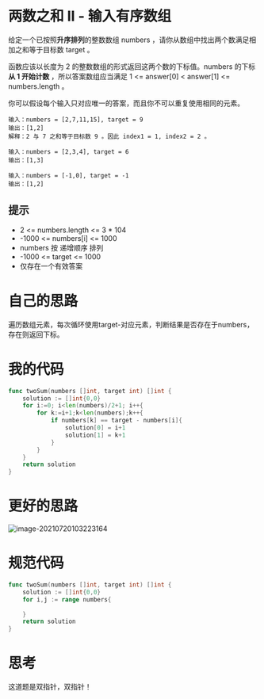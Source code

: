 # 两数之和 II - 输入有序数组

给定一个已按照**升序排列**的整数数组 numbers ，请你从数组中找出两个数满足相加之和等于目标数 target 。

函数应该以长度为 2 的整数数组的形式返回这两个数的下标值。numbers 的下标 **从 1 开始计数** ，所以答案数组应当满足 1 <= answer[0] < answer[1] <= numbers.length 。

你可以假设每个输入只对应唯一的答案，而且你不可以重复使用相同的元素。

```
输入：numbers = [2,7,11,15], target = 9
输出：[1,2]
解释：2 与 7 之和等于目标数 9 。因此 index1 = 1, index2 = 2 。

输入：numbers = [2,3,4], target = 6
输出：[1,3]

输入：numbers = [-1,0], target = -1
输出：[1,2]
```

## 提示

- 2 <= numbers.length <= 3 * 104
- -1000 <= numbers[i] <= 1000
- numbers 按 递增顺序 排列
- -1000 <= target <= 1000
- 仅存在一个有效答案

# 自己的思路

遍历数组元素，每次循环使用target-对应元素，判断结果是否存在于numbers，存在则返回下标。

# 我的代码

```go
func twoSum(numbers []int, target int) []int {
    solution := []int{0,0}
    for i:=0; i<len(numbers)/2+1; i++{
        for k:=i+1;k<len(numbers);k++{
            if numbers[k] == target - numbers[i]{
                solution[0] = i+1
                solution[1] = k+1
            }
        } 
    }
    return solution
}
```

# 更好的思路

![image-20210720103223164](C:\Users\enzey\AppData\Roaming\Typora\typora-user-images\image-20210720103223164.png)

# 规范代码

```go
func twoSum(numbers []int, target int) []int {
    solution := []int{0,0}
    for i,j := range numbers{
        
    }
    return solution
}
```

# 思考

这道题是双指针，双指针！

